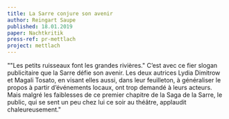 ```yaml
---
title: La Sarre conjure son avenir
author: Reingart Saupe
published: 18.01.2019
paper: Nachtkritik
press-ref: pr-mettlach
project: mettlach
---
```


""Les petits ruisseaux font les grandes rivières." C’est avec ce fier slogan publicitaire que la Sarre défie son avenir. Les deux autrices Lydia Dimitrow et Magali Tosato, en visant elles aussi, dans leur feuilleton, à généraliser le propos à partir d’événements locaux, ont trop demandé à leurs acteurs. Mais malgré les faiblesses de ce premier chapitre de la Saga de la Sarre, le public, qui se sent un peu chez lui ce soir au théâtre, applaudit chaleureusement."
